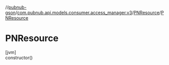 //[pubnub-gson](../../../index.md)/[com.pubnub.api.models.consumer.access_manager.v3](../index.md)/[PNResource](index.md)/[PNResource](-p-n-resource.md)

# PNResource

[jvm]\
constructor()
